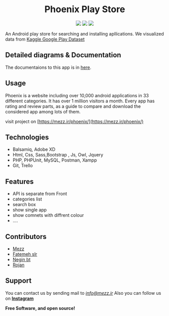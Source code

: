 <h1 align="center">  Phoenix Play Store  </h1>
<p align="center">
  <img src="https://img.shields.io/static/v1?label=Backend&message=PHP&color=blue">
  <img src="https://img.shields.io/static/v1?label=Frontend&message=HTML/CSS/SASS&color=success">
  <img src="https://img.shields.io/static/v1?label=Database&message=MySQL&color=important">
</p>

An Android play store for searching and installing apllications. 
We visualized data from [Kaggle Google Play Dataset](https://www.kaggle.com/lava18/google-play-store-apps)

## Detailed diagrams & Documentation
The documentaions to this app is in [here](https://github.com/mezz-ir/phoenix/blob/main/document/documentation.pdf).

## Usage
Phoenix is a website including over 10,000 android applications
in 33 different categories. It has over 1 million visitors a month.
Every app has rating and review parts, as a guide to compare and 
download the considered app among lots of them.

visit project on [https://mezz.ir/phoenix/](https://mezz.ir/phoenix/)
## Technologies
- Balsamiq, Adobe XD
- Html, Css, Sass,Bootstrap , Js, Owl, Jquery
- PHP, PHPUnit, MySQL, Postman, Xampp
- Git, Trello

## Features
- API is separate from Front
- categories list
- search box
- show single app
- show comnets with diffrent colour
-  ....



## Contributors
  - [Mezz](https://github.com/mezz-ir)
  - [Fatemeh slr](https://github.com/ftmeslr)
  - [Negin bt](https://github.com/negin-bt)
  - [Rojan](https://github.com/R0JAN)


## Support
You can contact us by sending mail to *info@mezz.ir* 
Also you can follow us on **[Instagram](https://instagram.com/mezz.ir/)** 


**Free Software, and open source!**
